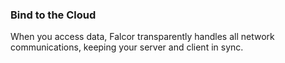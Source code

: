 ### Bind to the Cloud

When you access data, Falcor transparently handles all network communications, keeping your server and client in sync.

